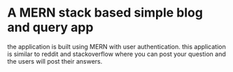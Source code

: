 # A MERN stack based simple blog and query app

the application is built using MERN with user authentication. this application is similar to reddit and stackoverflow where you can post your question and the users will post their answers.
